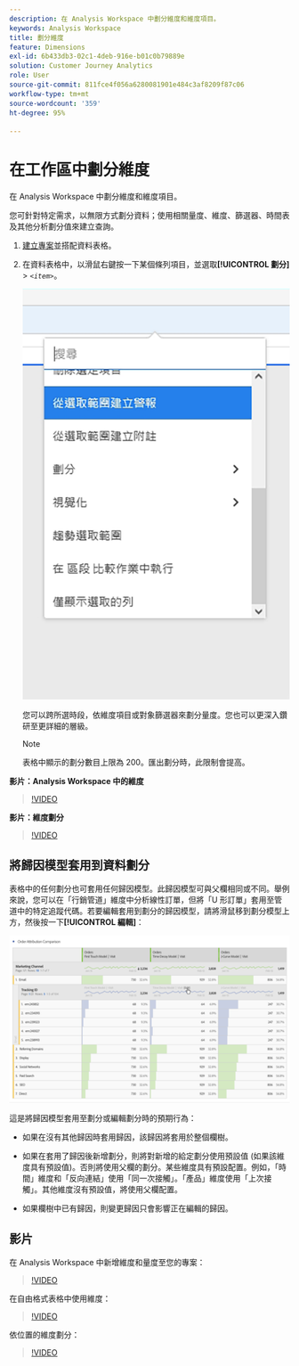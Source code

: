 ```yaml
---
description: 在 Analysis Workspace 中劃分維度和維度項目。
keywords: Analysis Workspace
title: 劃分維度
feature: Dimensions
exl-id: 6b433db3-02c1-4deb-916e-b01c0b79889e
solution: Customer Journey Analytics
role: User
source-git-commit: 811fce4f056a6280081901e484c3af8209f87c06
workflow-type: tm+mt
source-wordcount: '359'
ht-degree: 95%

---
```


# 在工作區中劃分維度

在 Analysis Workspace 中劃分維度和維度項目。

您可針對特定需求，以無限方式劃分資料；使用相關量度、維度、篩選器、時間表及其他分析劃分值來建立查詢。

1. [建立專案](/help/analysis-workspace/home.md)並搭配資料表格。
1. 在資料表格中，以滑鼠右鍵按一下某個條列項目，並選取&#x200B;**[!UICONTROL 劃分]** > *`<item>`*。

   ![顯示從選取專案建立警示的步驟結果。](assets/fa_data_table_actions.png)

   您可以跨所選時段，依維度項目或對象篩選器來劃分量度。您也可以更深入鑽研至更詳細的層級。

   >[!NOTE]
   >
   >表格中顯示的劃分數目上限為 200。匯出劃分時，此限制會提高。

**影片：Analysis Workspace 中的維度**

>[!VIDEO](https://video.tv.adobe.com/v/23971)

**影片：維度劃分**

>[!VIDEO](https://video.tv.adobe.com/v/23969)

## 將歸因模型套用到資料劃分

表格中的任何劃分也可套用任何歸因模型。此歸因模型可與父欄相同或不同。舉例來說，您可以在「行銷管道」維度中分析線性訂單，但將「U 形訂單」套用至管道中的特定追蹤代碼。若要編輯套用到劃分的歸因模型，請將滑鼠移到劃分模型上方，然後按一下&#x200B;**[!UICONTROL 編輯]**：

![顯示劃分設定的訂單歸因比較](assets/breakdown_settings.png)

這是將歸因模型套用至劃分或編輯劃分時的預期行為：

* 如果在沒有其他歸因時套用歸因，該歸因將套用於整個欄樹。

* 如果在套用了歸因後新增劃分，則將對新增的給定劃分使用預設值 (如果該維度具有預設值)。否則將使用父欄的劃分。某些維度具有預設配置。例如，「時間」維度和「反向連結」使用「同一次接觸」。「產品」維度使用「上次接觸」。其他維度沒有預設值，將使用父欄配置。

* 如果欄樹中已有歸因，則變更歸因只會影響正在編輯的歸因。

## 影片

在 Analysis Workspace 中新增維度和量度至您的專案：

>[!VIDEO](https://video.tv.adobe.com/v/30606)

在自由格式表格中使用維度：

>[!VIDEO](https://video.tv.adobe.com/v/40179)

依位置的維度劃分：

>[!VIDEO](https://video.tv.adobe.com/v/24033)
